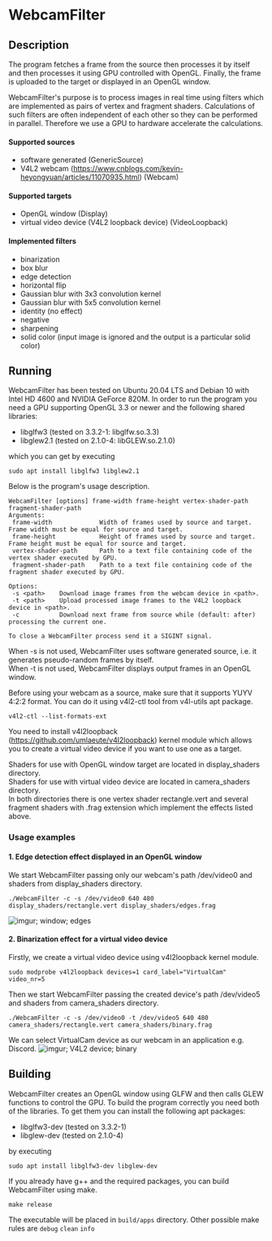 # WebcamFilter
## Description
The program fetches a frame from the source then processes it by itself and then processes it using GPU controlled with OpenGL. Finally, the frame is uploaded to the target or displayed in an OpenGL window.

WebcamFilter's purpose is to process images in real time using filters which are implemented as pairs of vertex and fragment shaders. Calculations of such filters are often independent of each other so they can be performed in parallel. Therefore we use a GPU to hardware accelerate the calculations.

#### Supported sources
- software generated (GenericSource)
- V4L2 webcam (https://www.cnblogs.com/kevin-heyongyuan/articles/11070935.html) (Webcam)

#### Supported targets
- OpenGL window (Display)
- virtual video device (V4L2 loopback device) (VideoLoopback)

#### Implemented filters
- binarization
- box blur
- edge detection
- horizontal flip
- Gaussian blur with 3x3 convolution kernel
- Gaussian blur with 5x5 convolution kernel
- identity (no effect)
- negative
- sharpening
- solid color (input image is ignored and the output is a particular solid color)

## Running
WebcamFilter has been tested on Ubuntu 20.04 LTS and Debian 10 with Intel HD 4600 and NVIDIA GeForce 820M. In order to run the program you need a GPU supporting OpenGL 3.3 or newer and the following shared libraries:
- libglfw3 (tested on 3.3.2-1: libglfw.so.3.3)
- libglew2.1 (tested on 2.1.0-4: libGLEW.so.2.1.0)

which you can get by executing
```
sudo apt install libglfw3 libglew2.1
```

Below is the program's usage description.
```
WebcamFilter [options] frame-width frame-height vertex-shader-path fragment-shader-path
Arguments:
 frame-width             Width of frames used by source and target. Frame width must be equal for source and target.
 frame-height            Height of frames used by source and target. Frame height must be equal for source and target.
 vertex-shader-path      Path to a text file containing code of the vertex shader executed by GPU.
 fragment-shader-path    Path to a text file containing code of the fragment shader executed by GPU.

Options:
 -s <path>    Download image frames from the webcam device in <path>.
 -t <path>    Upload processed image frames to the V4L2 loopback device in <path>.
 -c           Download next frame from source while (default: after) processing the current one.
 
To close a WebcamFilter process send it a SIGINT signal.
```

When -s is not used, WebcamFilter uses software generated source, i.e. it generates pseudo-random frames by itself.  
When -t is not used, WebcamFilter displays output frames in an OpenGL window.

Before using your webcam as a source, make sure that it supports YUYV 4:2:2 format. You can do it using v4l2-ctl tool from v4l-utils apt package.
```
v4l2-ctl --list-formats-ext
```

You need to install v4l2loopback (https://github.com/umlaeute/v4l2loopback) kernel module which allows you to create a virtual video device if you want to use one as a target.

Shaders for use with OpenGL window target are located in display_shaders directory.  
Shaders for use with virtual video device are located in camera_shaders directory.  
In both directories there is one vertex shader rectangle.vert and several fragment shaders with .frag extension which implement the effects listed above.

### Usage examples
#### 1. Edge detection effect displayed in an OpenGL window
We start WebcamFilter passing only our webcam's path /dev/video0 and shaders from display_shaders directory.
```
./WebcamFilter -c -s /dev/video0 640 480 display_shaders/rectangle.vert display_shaders/edges.frag
```
![imgur; window; edges](https://i.imgur.com/KuSvVRQ.png)

#### 2. Binarization effect for a virtual video device
Firstly, we create a virtual video device using v4l2loopback kernel module.
```
sudo modprobe v4l2loopback devices=1 card_label="VirtualCam" video_nr=5
```
Then we start WebcamFilter passing the created device's path /dev/video5 and shaders from camera_shaders directory.
```
./WebcamFilter -c -s /dev/video0 -t /dev/video5 640 480 camera_shaders/rectangle.vert camera_shaders/binary.frag
```
We can select VirtualCam device as our webcam in an application e.g. Discord.
![imgur; V4L2 device; binary](https://i.imgur.com/3AFU7ce.png)

## Building
WebcamFilter creates an OpenGL window using GLFW and then calls GLEW functions to control the GPU. To build the program correctly you need both of the libraries. To get them you can install the following apt packages:
- libglfw3-dev (tested on 3.3.2-1)
- libglew-dev (tested on 2.1.0-4)

by executing
```
sudo apt install libglfw3-dev libglew-dev
```

If you already have g++ and the required packages, you can build WebcamFilter using make.
```
make release
```
The executable will be placed in ```build/apps``` directory. Other possible make rules are ```debug``` ```clean``` ```info```
